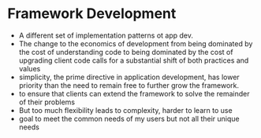 # Framework Development

- A different set of implementation patterns ot app dev.
- The change to the economics of development from being dominated by the cost of understanding code to being dominated by the cost of upgrading client code calls for a substantial shift of both practices and values
-  simplicity, the prime directive in application development, has lower priority than the need to remain free to further grow the framework.
-  to ensure that clients can extend the framework to solve the remainder of their problems
  -  But too much flexibility leads to complexity, harder to learn to use
-  goal to meet the common needs of my users but not all their unique needs
